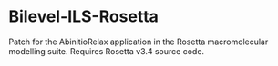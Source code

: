 # Bilevel-ILS-Rosetta
Patch for the AbinitioRelax application in the Rosetta macromolecular modelling suite. Requires Rosetta v3.4 source code.
